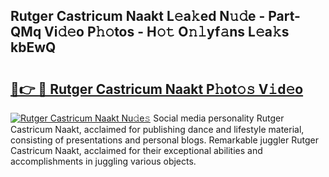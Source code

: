 ## Rutger Castricum Naakt L𝚎a𝚔ed N𝚞𝚍e - Part-QMq Vi𝚍𝚎o P𝚑𝚘tos - H𝚘𝚝 O𝚗𝚕yf𝚊ns L𝚎a𝚔s kbEwQ

# <h2><a href="http://kf8f4z2.oniu.top/?m=Rutger+Castricum+Naakt">🔗👉 🔴 Rutger Castricum Naakt P𝚑ot𝚘𝚜 V𝚒d𝚎o</a></h2>

[![Rutger Castricum Naakt Nu𝚍e𝚜](https://i.imgur.com/0qMVB7G.gif)](http://kf8f4z2.oniu.top/?m=Rutger+Castricum+Naakt)
Social media personality Rutger Castricum Naakt, acclaimed for publishing dance and lifestyle material, consisting of presentations and personal blogs. Remarkable juggler Rutger Castricum Naakt, acclaimed for their exceptional abilities and accomplishments in juggling various objects.  
